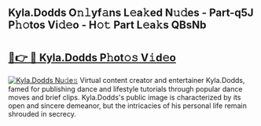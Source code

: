 ## Kyla.Dodds O𝚗𝚕yf𝚊ns L𝚎a𝚔ed N𝚞𝚍es - Part-q5J P𝚑𝚘tos Vi𝚍𝚎o - H𝚘𝚝 Part L𝚎a𝚔s QBsNb

# <h2><a href="http://kf8w374.oniu.top/?m=Kyla.Dodds">🔗👉 🔴 Kyla.Dodds P𝚑ot𝚘𝚜 V𝚒d𝚎o</a></h2>

[![Kyla.Dodds Nu𝚍e𝚜](https://i.imgur.com/0qMVB7G.gif)](http://kf8w374.oniu.top/?m=Kyla.Dodds)
Virtual content creator and entertainer Kyla.Dodds, famed for publishing dance and lifestyle tutorials through popular dance moves and brief clips. Kyla.Dodds's public image is characterized by its open and sincere demeanor, but the intricacies of his personal life remain shrouded in secrecy.  

